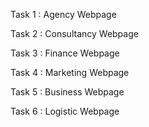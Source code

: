 Task 1 : Agency Webpage 

Task 2 : Consultancy Webpage 

Task 3 : Finance Webpage 

Task 4 : Marketing Webpage 

Task 5 : Business Webpage 

Task 6 : Logistic Webpage 
